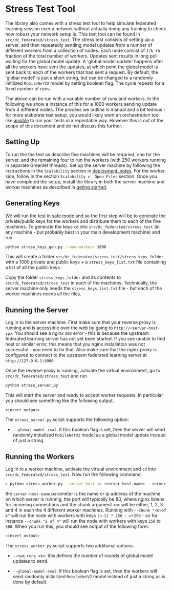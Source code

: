 # Stress Test Tool  

The library also comes with a stress test tool to help simulate federated learning session over a network without actually doing any training to check how robust your network setup is. This test tool can be found in `src/dc_federated/stress_test`. The stress test consists of setting up a server, and then repeatedly sending model updates from a number of different workers from a collection of nodes. Each node consist of `1/k th` fraction of the total number of workers. Updates sent results in long poll waiting for the global model update. A 'global model update' happens after all the workers have sent the updates, at which point the global model is sent back to each of the workers that had sent a request. By default, the 'global model' is just a short string, but can be changed to a randomly initilized `MobileNetV2` model by setting boolean flag. The cycle repeats for a fixed number of runs. 

The above can be run with a variable number of runs and workers. In the following we show a instance of this for a 1000 workers sending update from 4 different nodes. The process we outline is manual and a bit tedious - for more elaborate test setup, you would likely want an orchestration tool like [ansible](https://www.ansible.com/) to run your tests in a repeatable way. However this is out of the scope of this document and do not discuss this further. 


## Setting Up

To run the the test as describe five machines will be requried, one for the server, and the remaining four to run the workers (with 250 workers running in separate Greenlet threads). Set up the server machine by following the instructions in the `Scalability` section in [deployment_notes](deployment_notes.md). For the worker side, follow in the section `Scalability >  Open Files` section. Once you have completed the setup,  install the library in both the server machine and worker machines as described in [geting started](../library/getting_started.md).

## Generating Keys

We will run the test in [safe mode](../library/worker_authentication.md) and so the first step will be to generate the private/public keys for the workers and distribute them to each of the five machines. To generate the keys `cd` into `src/dc_federated/stress_test` (in any machine - but probably best in your main development machine) and run  
```bash
python stress_keys_gen.py --num-workers 1000
```
This will create a folder `src/dc_federated/stress_test/stress_keys_folder` with a 1000 private and public keys + a `stress_keys_list.txt` file containing a list of all the public keys. 

Copy the folder `stress_keys_folder`  and its contents to `src/dc_federated/stress_test` in each of the machines. Technically, the server machine only needs the `stress_keys_list.txt` file - but each of the worker machines needs all the files. 

## Running the Server

Log in to the server machine. First make sure that your reverse proxy is running and is accessible over the web by going to `http://<server-host-ip>`. You should see a nginx `503` error - this is because the upstream federated learning server has not yet been started. If you see unable to find host or similar error, this means that you nginx installation was not successful - you need to fix that. Also make sure that the nginx proxy is configured to connect to the upstream federated learning server at `http://127.0.0.1:5000`. 

Once the reverse-proxy is running, activate the virtual environment, go to `src/dc_federated/stress_test` and run
```bash
python stress_server.py
```
This will start the server and ready to accept worker requests. In particular you should see something like the following output.
```
<insert output>
```  

The `stress_server.py` script supports the following option:

- `--global-model-real`: if this boolean flag is set, then the server  will send randomly initialized  `MobileNetV2` model as a global model update instead of just a string. 


## Running the Workers

Log in to a worker machine, activate the virtual environment and `cd` into `src/dc_federated/stress_test`. Now run the following command:

```bash
> python stress_worker.py --server-host-ip <server-host-name> --server-port <port> --chunk "<n> of 4"
```
the `server-host-name` parameter is the name or ip address of the machine on which server is runnnig, the port will typically be 80, where nginx listens for incoming connections and the chunk argument `<n>` will be either, 1, 2, 3 and 4 in each the 4 different worker machines. Running with `--chunk "<n>of 4"` will run the node with workers with keys `(n-1) * 250 - n*250` - so for instance `--chunk "2 of 4"` will run the node with workers with keys `250` to `500`. When you run this, you should see output of the following form:
```bash
<insert output>
```

The `stress_worker.py` script supports two additional options:

- `--num_runs <k>`: this defines the number of rounds of global model updates to send.

- `--global-model-real`: if this boolean flag is set, then the workers will send randomly initialized  `MobileNetV2` model instead of just a string as is done by default. 





